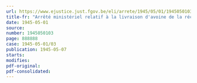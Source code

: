 ```yaml
---
url: https://www.ejustice.just.fgov.be/eli/arrete/1945/05/01/1945050103/justel
title-fr: "Arrêté ministériel relatif à la livraison d'avoine de la récolte de 1944"
date: 1945-05-01
source:
number: 1945050103
page: 888888
case: 1945-05-01/03
publication: 1945-05-07
starts:
modifies:
pdf-original:
pdf-consolidated:
---
```


